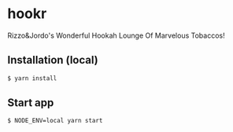 # hookr
Rizzo&amp;Jordo's Wonderful Hookah Lounge Of Marvelous Tobaccos!

## Installation (local)

```bash
$ yarn install
```

## Start app

```bash
$ NODE_ENV=local yarn start
```
